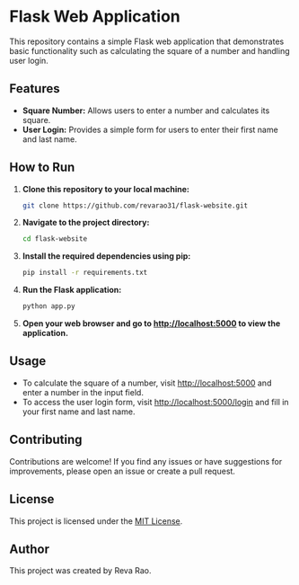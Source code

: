 # Flask Web Application

This repository contains a simple Flask web application that demonstrates basic functionality such as calculating the square of a number and handling user login.

## Features

- **Square Number:** Allows users to enter a number and calculates its square.
- **User Login:** Provides a simple form for users to enter their first name and last name.

## How to Run

1. **Clone this repository to your local machine:**
    ```bash
    git clone https://github.com/revarao31/flask-website.git
    ```

2. **Navigate to the project directory:**
    ```bash
    cd flask-website
    ```

3. **Install the required dependencies using pip:**
    ```bash
    pip install -r requirements.txt
    ```

4. **Run the Flask application:**
    ```bash
    python app.py
    ```

5. **Open your web browser and go to [http://localhost:5000](http://localhost:5000) to view the application.**

## Usage

- To calculate the square of a number, visit [http://localhost:5000](http://localhost:5000) and enter a number in the input field.
- To access the user login form, visit [http://localhost:5000/login](http://localhost:5000/login) and fill in your first name and last name.

## Contributing

Contributions are welcome! If you find any issues or have suggestions for improvements, please open an issue or create a pull request.

## License

This project is licensed under the [MIT License](LICENSE).

## Author

This project was created by Reva Rao.
